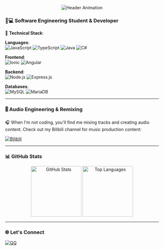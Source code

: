 <div align="center">
  <img src="https://readme-typing-svg.demolab.com?font=Roboto+Mono&weight=600&size=26&duration=4000&pause=1000&color=7E3ACE&center=true&vCenter=true&width=435&lines=Full-Stack+Developer;Audio+Engineer;Creative+Coder" alt="Header Animation" />
</div>

### 👨💻 Software Engineering Student & Developer

🚀 ​**Technical Stack**:
  
  ​**Languages**:  
  ![JavaScript](https://img.shields.io/badge/-JavaScript-F7DF1E?logo=javascript&logoColor=black)
  ![TypeScript](https://img.shields.io/badge/-TypeScript-3178C6?logo=typescript&logoColor=white)
  ![Java](https://img.shields.io/badge/-Java-007396?logo=java&logoColor=white)
  ![C#](https://img.shields.io/badge/-C%23-239120?logo=c-sharp&logoColor=white)

  ​**Frontend**:  
  ![Ionic](https://img.shields.io/badge/-Ionic-3880FF?logo=ionic&logoColor=white)
  ![Angular](https://img.shields.io/badge/-Angular-DD0031?logo=angular&logoColor=white)

  ​**Backend**:  
  ![Node.js](https://img.shields.io/badge/-Node.js-339933?logo=node.js&logoColor=white)
  ![Express.js](https://img.shields.io/badge/-Express.js-000000?logo=express&logoColor=white)

  ​**Databases**:  
  ![MySQL](https://img.shields.io/badge/-MySQL-4479A1?logo=mysql&logoColor=white)
  ![MariaDB](https://img.shields.io/badge/-MariaDB-003545?logo=mariadb&logoColor=white)

---

### 🎚️ Audio Engineering & Remixing

🎧 When I'm not coding, you'll find me mixing tracks and creating audio content. Check out my Bilibili channel for music production content:

[![Bilibili](https://img.shields.io/badge/-B站-00A1D6?logo=bilibili&logoColor=white)](https://space.bilibili.com/1939095)

---

### 📊 GitHub Stats

<div align="center">
  <img height="165" src="https://github-readme-stats.vercel.app/api?username=YOUR_USERNAME&show_icons=true&theme=radical&hide_border=true" alt="GitHub Stats" />
  <img height="165" src="https://github-readme-stats.vercel.app/api/top-langs/?username=YOUR_USERNAME&layout=compact&theme=radical&hide_border=true" alt="Top Languages" />
</div>

---

### 🌐 Let's Connect
[![QQ](https://img.shields.io/badge/QQ-%2312B7F5?style=for-the-badge&logo=data:image/svg+xml;base64,PHN2ZyB4bWxucz0iaHR0cDovL3d3dy53My5vcmcvMjAwMC9zdmciIHZpZXdCb3g9IjAgMCAyNTYgMjU2Ij48cGF0aCBmaWxsPSIjZmZmIiBkPSJNMTI4IDBDNTcuMyAwIDAgNTcuMyAwIDEyOHM1Ny4zIDEyOCAxMjggMTI4czEyOC01Ny4zIDEyOC0xMjhTMTk4LjcgMCAxMjggMHptMCAyMzguNWMtNjEuMSAwLTExMC41LTQ5LjQtMTEwLjUtMTEwLjVTNjYuOSAxNy41IDEyOCAxNy41czExMC41IDQ5LjQgMTEwLjUgMTEwLjUtNDkuNCAxMTAuNS0xMTAuNSAxMTAuNXpNODcuMyAxMjMuNWgtMTV2LTE1aDE1djE1em0zNi44IDBoLTE1di0xNWgxNXYxNXptMzYuOCAwaC0xNXYtMTVoMTV2MTV6Ii8+PC9zdmc+)](tencent://message/?uin=873100637)
